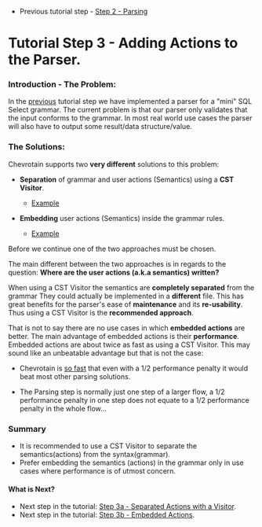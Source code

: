 * Previous tutorial step - [Step 2 - Parsing](https://github.com/SAP/chevrotain/blob/master/docs/tutorial/step2_parsing.md)

# Tutorial Step 3 - Adding Actions to the Parser.

### Introduction - The Problem:
In the [previous](https://github.com/SAP/chevrotain/blob/master/docs/tutorial/step2_parsing.md) tutorial step
we have implemented a parser for a "mini" SQL Select grammar. The current problem is that our parser only
validates that the input conforms to the grammar. In most real world use cases the parser will also have to output some 
result/data structure/value.

### The Solutions:

Chevrotain supports two **very different** solutions to this problem:

 * **Separation** of grammar and user actions (Semantics) using a **CST Visitor**.
   - [Example](https://github.com/SAP/chevrotain/blob/master/examples/grammars/calculator/calculator_pure_grammar.js)
   
 * **Embedding** user actions (Semantics) inside the grammar rules.
   - [Example](https://github.com/SAP/chevrotain/blob/master/examples/grammars/calculator/calculator_embedded_actions.js)
   
Before we continue one of the two approaches must be chosen.

The main different between the two approaches is in regards to the question:
**Where are the user actions (a.k.a semantics) written?**

When using a CST Visitor the semantics are **completely separated** from the grammar
They could actually be implemented in a **different** file. This has great benefits
for the parser's ease of **maintenance** and its **re-usability**.
Thus using a CST Visitor is the **recommended approach**.
  
That is not to say there are no use cases in which **embedded actions** are better.
The main advantage of embedded actions is their **performance**. Embedded actions are
about twice as fast as using a CST Visitor. This may sound like an unbeatable advantage
but that is not the case:

* Chevrotain is [so fast](http://sap.github.io/chevrotain/performance/) that even with a 1/2 performance 
  penalty it would beat most other parsing solutions.

* The Parsing step is normally just one step of a larger flow, a 1/2 performance penalty in one step
  does not equate to a 1/2 performance penalty in the whole flow...
 
 
### Summary

* It is recommended to use a CST Visitor to separate the semantics(actions) from the syntax(grammar).
* Prefer embedding the semantics (actions) in the grammar only in use cases where performance is of utmost concern.

#### What is Next?
* Next step in the tutorial: [Step 3a - Separated Actions with a Visitor](https://github.com/SAP/chevrotain/blob/master/docs/tutorial/step3b_adding_actions_visitor.md).
* Next step in the tutorial: [Step 3b - Embedded Actions](https://github.com/SAP/chevrotain/blob/master/docs/tutorial/step3b_adding_actions_embedded.md).
